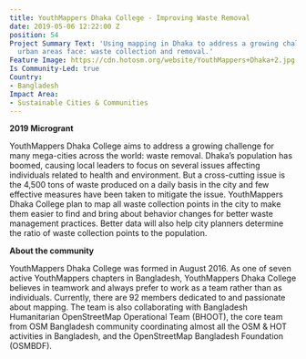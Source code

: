 ```yaml
---
title: YouthMappers Dhaka College - Improving Waste Removal
date: 2019-05-06 12:22:00 Z
position: 54
Project Summary Text: 'Using mapping in Dhaka to address a growing challenge many
  urban areas face: waste collection and removal.'
Feature Image: https://cdn.hotosm.org/website/YouthMappers+Dhaka+2.jpg
Is Community-Led: true
Country:
- Bangladesh
Impact Area:
- Sustainable Cities & Communities
---
```


**2019 Microgrant**  

YouthMappers Dhaka College aims to address a growing challenge for many mega-cities across the world: waste removal. Dhaka’s population has boomed, causing local leaders to focus on several issues affecting individuals related to health and environment. But a cross-cutting issue is the 4,500 tons of waste produced on a daily basis in the city and few effective measures have been taken to mitigate the issue. YouthMappers Dhaka College plan to map all waste collection points in the city to make them easier to find and bring about behavior changes for better waste management practices. Better data will also help city planners determine the ratio of waste collection points to the population.   

**About the community**  

YouthMappers Dhaka College was formed in August 2016. As one of seven active YouthMappers chapters in Bangladesh, YouthMappers Dhaka College believes in teamwork and always prefer to work as a team rather than as individuals. Currently, there are 92 members dedicated to and passionate about mapping. The team is also collaborating with Bangladesh Humanitarian OpenStreetMap Operational Team (BHOOT), the core team from OSM Bangladesh community coordinating almost all the OSM & HOT activities in Bangladesh, and the OpenStreetMap Bangladesh Foundation (OSMBDF). 